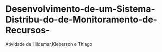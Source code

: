 # Desenvolvimento-de-um-Sistema-Distribu-do-de-Monitoramento-de-Recursos-
Atividade de Hildemar,Kleberson e Thiago
